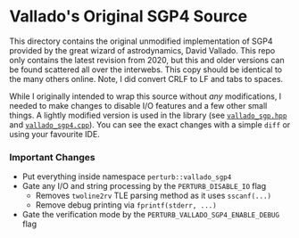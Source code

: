 
# Vallado's Original SGP4 Source

This directory contains the original unmodified implementation of SGP4 provided by the great wizard of astrodynamics, David Vallado. This repo only contains the latest revision from 2020, but this and older versions can be found scattered all over the interwebs. This copy should be identical to the many others online. Note, I did convert CRLF to LF and tabs to spaces.

While I originally intended to wrap this source without _any_ modifications, I needed to make changes to disable I/O features and a few other small things. A lightly modified version is used in the library (see [`vallado_sgp.hpp`](../include/perturb/vallado_sgp4.hpp) and [`vallado_sgp4.cpp`](../src/vallado_sgp4.cpp)). You can see the exact changes with a simple `diff` or using your favourite IDE.

### Important Changes

- Put everything inside namespace `perturb::vallado_sgp4`
- Gate any I/O and string processing by the `PERTURB_DISABLE_IO` flag
  - Removes `twoline2rv` TLE parsing method as it uses `sscanf(...)`
  - Remove debug printing via `fprintf(stderr, ...)`
- Gate the verification mode by the `PERTURB_VALLADO_SGP4_ENABLE_DEBUG` flag

